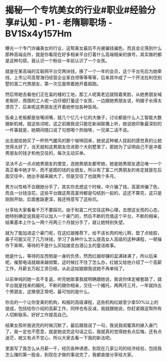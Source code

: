 # 揭秘一个专坑美女的行业#职业#经验分享#认知 - P1 - 老隋聊职场 - BV1Sx4y157Hm

曝光一个专门诈骗美女的行业，这帮美女最后不光被骗钱骗色，而且会沦落到什么那种高端会所，就是你看现在好多相亲平台打着什么高端相亲的旗号，其实做的都是这种勾搭，我认识一个粉丝一年前认识了一个女孩。

就是在某高端的互联网平台交两块钱，换了一个一年的会员，这个平台先后为她牵线，上市公司高管海归经营企业家白领等等等等，后来其中成了一个开法拉利住别墅的富二代男朋友，第一次见面带着她开着超跑。

然后带她去看他们正在盖的楼的工地，那工人呢离老远就陪着笑脸，从她男朋友喊老板好，周围的工人呢一边仔细打量这个女孩，一边跟她男朋友说，哟嫂子长得太漂亮了，后来呢这男朋友还开着她参加各种饭局。

饭桌上老板都是张嘴闭嘴，就几个亿几十亿的大像子，讨论都是什么人工智能大数据新机械，就这些词呢，这之前跟我说只能在新闻联播上听，她说她印象最深刻的一件事就是，她期间随口说了句想喝个热咖啡，一兄弟二话不说。

出去就给她买了一杯热气腥风的那个咖啡回来，她说这种被人拔起的感觉真的让她觉得太好了，当天就和这男朋友住进那个大别墅里了，那她为了证明自己不是冲着男朋友的钱才和他交往的，每次主动买单。

坚决不占一点点她男朋友的便宜，连她男朋友都夸她，她是她男朋友遇见唯一一个真正看中她才华，而不是图的钱的女朋友，所以有了富二代男朋友的肯定就是在后面交往中，她出手越来越大了，但是交往了也就两个多月。

男方以性格不合跟她分手了，其实你去想这个时候，中介骗了钱，高富帅骗了色，而且一分钱没花，这些平台跟这帮高富帅都是勾结到一起的，这还不算完，这只是刚刚开始，后面套路更深，我还特意写了这些坑。

分享给大家看看千万不要踩坑，由于和富二代交往这种心理，去想这女孩的心态，她特别确定说我是可以加入一个豪门的，然后不断的充值这个平台，不断的相亲，结果基本上什么一两个月两三个月就分手了，就让她特别失望。

就为了能加进这个豪门呢，在这红娘推荐下，给不该长肉的地儿啊，垫了点硅胶，鼻子可能又花了几万块钱，学习了各种什么怎么提高女人高级的这种课程，一顿操作下来啊，等待的不是什么灰姑娘变白酒公主的童话故事。

她是什么，等待的反而倒是一身的负债，然而红娘却赚的盆满钵满了，所以后来呢，催那电话就越来越频繁，这时候扛不住了怎么办，红娘又给他介绍了一个高薪工作，月薪五万起工资日结，从此这姑娘跟我说她不再单纯了。

以前单纯的她一去不复返，听完她故事我就明确跟她说，我说你体定被套路了，就平台就是找来的婚托，不断的跟你相亲，交往一个婚托，两两月三月，一年就四五个男朋友，这换很正常吧，最可怕的是什么。

你去的一个让你变美的机构，和报的高级课程，这些机构红娘至少拿50%以上的提成，包括给你介绍的高薪工作，同样也有反减，我就跟她说，你赶紧跟这帮所有人切断联系，好好工作提高自己。

结果女孩听我说完的时候沉默了，最后跟我说了一句，我说我闺蜜真的嫁入豪门了，我一定也不愿意，就是她说完这句话之后，我就真的觉得她有点后悔，还有点迷茫，她又有点不甘心，所以大家去看一下我的新法吧。

里面写了我怎么从月薪一千，经历各种诱惑，到现在几家公司的经济经验，包括我怎么赚的第一股金，到现在才做的事说完了，我都直接分享给大家。

